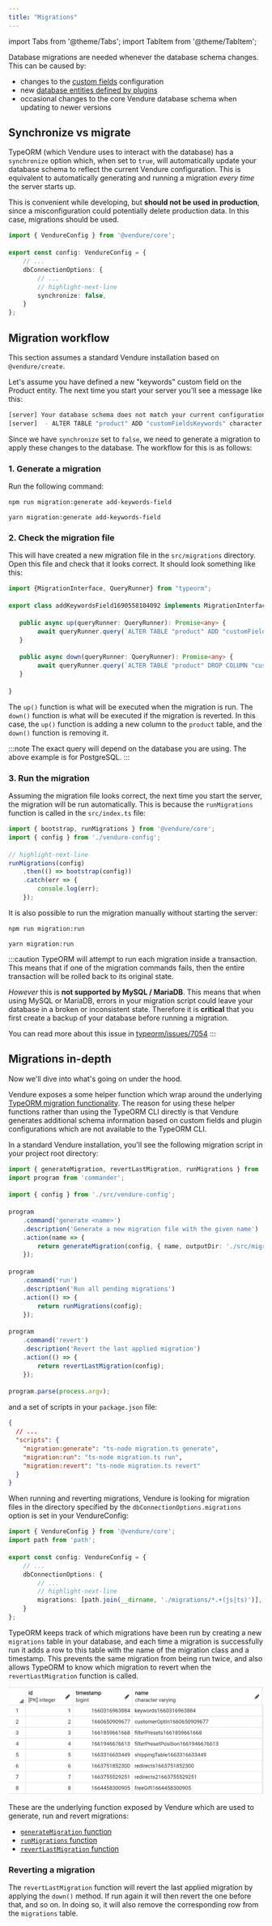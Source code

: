 ```yaml
---
title: "Migrations"
---
```


import Tabs from '@theme/Tabs';
import TabItem from '@theme/TabItem';

Database migrations are needed whenever the database schema changes. This can be caused by:

* changes to the [custom fields](/guides/developer-guide/custom-fields/) configuration
* new [database entities defined by plugins](/guides/developer-guide/database-entity//)
* occasional changes to the core Vendure database schema when updating to newer versions

## Synchronize vs migrate

TypeORM (which Vendure uses to interact with the database) has a `synchronize` option which, when set to `true`, will automatically update your database schema to reflect the current Vendure configuration. This is equivalent to automatically generating and running a migration _every time_ the server starts up.

This is convenient while developing, but **should not be used in production**, since a misconfiguration could potentially delete production data. In this case, migrations should be used.

```ts title="src/vendure-config.ts"
import { VendureConfig } from '@vendure/core';

export const config: VendureConfig = {
    // ...
    dbConnectionOptions: {
        // ...
        // highlight-next-line
        synchronize: false,
    }
};
```

## Migration workflow

This section assumes a standard Vendure installation based on `@vendure/create`. 

Let's assume you have defined a new "keywords" custom field on the Product entity. The next time you start your server you'll see a message like this:

```bash
[server] Your database schema does not match your current configuration. Generate a new migration for the following changes:
[server]  - ALTER TABLE "product" ADD "customFieldsKeywords" character varying(255)
```

Since we have `synchronize` set to `false`, we need to generate a migration to apply these changes to the database. The workflow for this is as follows:

### 1. Generate a migration

Run the following command:


<Tabs>
<TabItem value="npm" label="npm" default>

```
npm run migration:generate add-keywords-field
```

</TabItem>
<TabItem value="yarn" label="yarn">

```
yarn migration:generate add-keywords-field
```

</TabItem>
</Tabs>

### 2. Check the migration file

This will have created a new migration file in the `src/migrations` directory. Open this file and check that it looks correct. It should look something like this:

```ts title="src/migrations/1690558104092-add-keywords-field.ts"
import {MigrationInterface, QueryRunner} from "typeorm";

export class addKeywordsField1690558104092 implements MigrationInterface {

   public async up(queryRunner: QueryRunner): Promise<any> {
        await queryRunner.query(`ALTER TABLE "product" ADD "customFieldsKeywords" character varying(255)`, undefined);
   }

   public async down(queryRunner: QueryRunner): Promise<any> {
        await queryRunner.query(`ALTER TABLE "product" DROP COLUMN "customFieldsKeywords"`, undefined);
   }

}
```

The `up()` function is what will be executed when the migration is run. The `down()` function is what will be executed if the migration is reverted. In this case, the `up()` function is adding a new column to the `product` table, and the `down()` function is removing it.

:::note
The exact query will depend on the database you are using. The above example is for PostgreSQL.
:::

### 3. Run the migration

Assuming the migration file looks correct, the next time you start the server, the migration will
be run automatically. This is because the `runMigrations` function is called in the `src/index.ts` file:

```ts title="src/index.ts"
import { bootstrap, runMigrations } from '@vendure/core';
import { config } from './vendure-config';

// highlight-next-line
runMigrations(config)
    .then(() => bootstrap(config))
    .catch(err => {
        console.log(err);
    });
```

It is also possible to run the migration manually without starting the server:

<Tabs>
<TabItem value="npm" label="npm" default>

```
npm run migration:run
```

</TabItem>
<TabItem value="yarn" label="yarn">

```
yarn migration:run
```

</TabItem>
</Tabs>

:::caution
TypeORM will attempt to run each migration inside a transaction. This means that if one of the migration commands fails, then the entire transaction will be rolled back to its original state.

_However_ this is **not supported by MySQL / MariaDB**. This means that when using MySQL or MariaDB, errors in your migration script could leave your database in a broken or inconsistent state. Therefore it is **critical** that you first create a backup of your database before running a migration.

You can read more about this issue in [typeorm/issues/7054](https://github.com/typeorm/typeorm/issues/7054)
:::

## Migrations in-depth

Now we'll dive into what's going on under the hood.

Vendure exposes a some helper function which wrap around the underlying [TypeORM migration functionality](https://typeorm.io/migrations). The reason for using these helper functions rather than using the TypeORM CLI directly is that Vendure generates additional schema information based on custom fields and plugin configurations which are not available to the TypeORM CLI.

In a standard Vendure installation, you'll see the following migration script in your project root directory:

```ts title="migration.ts"
import { generateMigration, revertLastMigration, runMigrations } from '@vendure/core';
import program from 'commander';

import { config } from './src/vendure-config';

program
    .command('generate <name>')
    .description('Generate a new migration file with the given name')
    .action(name => {
        return generateMigration(config, { name, outputDir: './src/migrations' });
    });

program
    .command('run')
    .description('Run all pending migrations')
    .action(() => {
        return runMigrations(config);
    });

program
    .command('revert')
    .description('Revert the last applied migration')
    .action(() => {
        return revertLastMigration(config);
    });

program.parse(process.argv);
```

and a set of scripts in your `package.json` file:

```json
{
  // ...
  "scripts": {
    "migration:generate": "ts-node migration.ts generate",
    "migration:run": "ts-node migration.ts run",
    "migration:revert": "ts-node migration.ts revert"
  }
}
```

When running and reverting migrations, Vendure is looking for migration files in the directory specified by the `dbConnectionOptions.migrations` option is set in your VendureConfig:

```ts title="src/vendure-config.ts"
import { VendureConfig } from '@vendure/core';
import path from 'path';

export const config: VendureConfig = {
    // ...
    dbConnectionOptions: {
        // ...
        // highlight-next-line
        migrations: [path.join(__dirname, './migrations/*.+(js|ts)')],
    }
};
```

TypeORM keeps track of which migrations have been run by creating a new `migrations` table in your database, and each time a migration is successfully run
it adds a row to this table with the name of the migration class and a timestamp. This prevents the same migration from being run twice, and also allows
TypeORM to know which migration to revert when the `revertLastMigration` function is called.

![Migrations table](./migration.webp)

These are the underlying function exposed by Vendure which are used to generate, run and revert migrations:

- [`generateMigration` function](/reference/typescript-api/migration/generate-migration/)
- [`runMigrations` function](/reference/typescript-api/migration/run-migrations/)
- [`revertLastMigration` function](/reference/typescript-api/migration/revert-last-migration/)

### Reverting a migration

The `revertLastMigration` function will revert the last applied migration by applying the `down()` method. If run again it will then revert the one before that, and so on.
In doing so, it will also remove the corresponding row from the `migrations` table.

